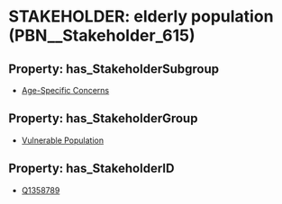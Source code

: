 # STAKEHOLDER: __elderly population__ (PBN__Stakeholder_615)

## Property: has_StakeholderSubgroup

* [Age-Specific Concerns](PBN__StakeholderSubgroup_112)

## Property: has_StakeholderGroup

* [Vulnerable Population](PBN__StakeholderGroup_6)

## Property: has_StakeholderID

* [Q1358789](Q1358789)

